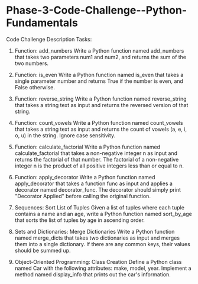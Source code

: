 # Phase-3-Code-Challenge--Python-Fundamentals

Code Challenge
Description
Tasks:
1. Function: add_numbers
Write a Python function named add_numbers that takes two parameters num1 and num2, and returns the sum of the two numbers.

2. Function: is_even
Write a Python function named is_even that takes a single parameter number and returns True if the number is even, and False otherwise.

3. Function: reverse_string
Write a Python function named reverse_string that takes a string text as input and returns the reversed version of that string.

4. Function: count_vowels
Write a Python function named count_vowels that takes a string text as input and returns the count of vowels (a, e, i, o, u) in the string. Ignore case sensitivity.

5. Function: calculate_factorial
Write a Python function named calculate_factorial that takes a non-negative integer n as input and returns the factorial of that number. The factorial of a non-negative integer n is the product of all positive integers less than or equal to n.

6. Function: apply_decorator
Write a Python function named apply_decorator that takes a function func as input and applies a decorator named decorator_func. The decorator should simply print "Decorator Applied" before calling the original function.

7. Sequences: Sort List of Tuples
Given a list of tuples where each tuple contains a name and an age, write a Python function named sort_by_age that sorts the list of tuples by age in ascending order.

8. Sets and Dictionaries: Merge Dictionaries
Write a Python function named merge_dicts that takes two dictionaries as input and merges them into a single dictionary. If there are any common keys, their values should be summed up.

9. Object-Oriented Programming: Class Creation
Define a Python class named Car with the following attributes: make, model, year. Implement a method named display_info that prints out the car's information.
